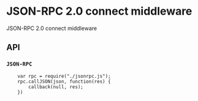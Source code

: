 # JSON-RPC 2.0 connect middleware
 
JSON-RPC 2.0 connect middleware
 
 
## API
 
### `JSON-RPC`
 
        var rpc = require("./jsonrpc.js");
        rpc.callJSON(json, function(res) {
            callback(null, res);
        })
 
[1]: http://nodejs.org